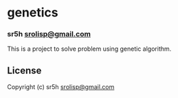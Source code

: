 # genetics
### sr5h <srolisp@gmail.com>

This is a project to solve problem using genetic algorithm.

## License

Copyright (c) sr5h <srolisp@gmail.com>

